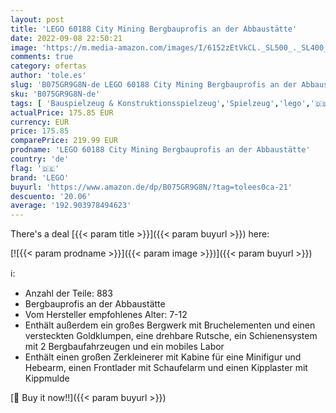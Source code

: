 ```yaml
---
layout: post
title: 'LEGO 60188 City Mining Bergbauprofis an der Abbaustätte'
date: 2022-09-08 22:50:21
image: 'https://m.media-amazon.com/images/I/6152zEtVkCL._SL500_._SL400_.jpg'
comments: true
category: ofertas
author: 'tole.es'
slug: 'B075GR9G8N-de LEGO 60188 City Mining Bergbauprofis an der Abbaustätte'
sku: 'B075GR9G8N-de'
tags: [ 'Bauspielzeug & Konstruktionsspielzeug','Spielzeug','lego','🇩🇪', ]
actualPrice: 175.85 EUR
currency: EUR
price: 175.85
comparePrice: 219.99 EUR
prodname: 'LEGO 60188 City Mining Bergbauprofis an der Abbaustätte'
country: 'de'
flag: '🇩🇪'
brand: 'LEGO'
buyurl: 'https://www.amazon.de/dp/B075GR9G8N/?tag=tolees0ca-21'
descuento: '20.06'
average: '192.903978494623'
---
```


There's a deal [{{< param title >}}]({{< param buyurl >}})  here:

[![{{< param prodname >}}]({{< param image >}})]({{< param buyurl >}})

ℹ️:

- Anzahl der Teile: 883
- Bergbauprofis an der Abbaustätte
- Vom Hersteller empfohlenes Alter: 7-12
- Enthält außerdem ein großes Bergwerk mit Bruchelementen und einen versteckten Goldklumpen, eine drehbare Rutsche, ein Schienensystem mit 2 Bergbaufahrzeugen und ein mobiles Labor
- Enthält einen großen Zerkleinerer mit Kabine für eine Minifigur und Hebearm, einen Frontlader mit Schaufelarm und einen Kipplaster mit Kippmulde

[🛒 Buy it now!!]({{< param buyurl >}})
